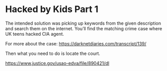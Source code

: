 # Hacked by Kids Part 1

The intended solution was picking up keywords from the given description and search them on the internet. You’ll find the matching crime case where UK teens hacked CIA agent.

For more about the case: https://darknetdiaries.com/transcript/139/

Then what you need to do is locate the court.

https://www.justice.gov/usao-edva/file/890421/dl
